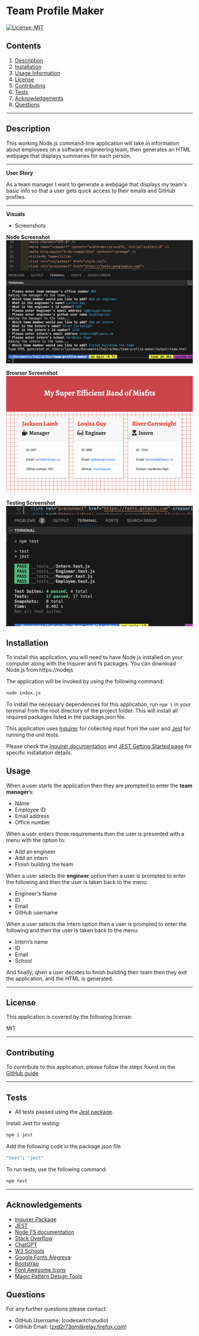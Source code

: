 #  Team Profile Maker

[![License: MIT](https://img.shields.io/badge/License-MIT-yellow.svg)](https://opensource.org/licenses/MIT)

  
## Contents

1. [Description](#description) 
2. [Installation](#installation)
2. [Usage Information](#usage)
3. [License](#license)
4. [Contributing](#contributing)
5. [Tests](#tests)
6. [Acknowledgements](#acknowledgements)
7. [Questions](#questions)

---
## Description 

This working Node.js command-line application will take in information about employees on a software engineering team, then generates an HTML webpage that displays summaries for each person.

---

**User Story** 


As a team manager I want to generate a webpage that displays my team's basic info so that a user gets quick access to their emails and GitHub profiles.


---

**Visuals**

  - Screenshots

**Node Screenshot**
![Node screenshot](./assets/Screenshot-node.png)

**Browser Screenshot**
![Browser screenshot features three boxes listing employee names, titles, and other key info.](./assets/Screenshot-browser.png)

**Testing Screenshot**
![Tests](./assets/Screenshot-tests.png)

## Installation

To install this application, you will need to have Node.js installed on your computer along with the Inquirer and fs packages. You can download Node.js from https://nodejs

The application will be invoked by using the following command:

```bash
node index.js
```

To install the necessary dependencies for this application, run `npm i` in your terminal from the root directory of the project folder. This will install all required packages listed in the package.json file.

This application uses [Inquirer](https://www.npmjs.com/package/inquirer) for collecting input from the user and [Jest](https://jestjs.io/) for running the unit tests. 

Please check the [Inquirer documentation](https://www.npmjs.com/package/inquirer#installation) and [JEST Getting Started page](https://jestjs.io/docs/getting-started) for specific installation details. 
  


## Usage

When a user starts the application then they are prompted to enter the **team manager**’s:
- Name
- Employee ID
- Email address
- Office number

When a user enters those requirements then the user is presented with a menu with the option to:
- Add an engineer
- Add an intern 
- Finish building the team

When a user selects the **engineer** option then a user is prompted to enter the following and then the user is taken back to the menu:
- Engineer's Name
- ID
- Email
- GitHub username

When a user selects the intern option then a user is prompted to enter the following and then the user is taken back to the menu:
- Intern’s name
- ID
- Email
- School

And finally, qhen a user decides to finish building their team then they exit the application, and the HTML is generated.

---

## License

  This application is covered by the following license:

  MIT


---

## Contributing

To contribute to this application, please follow the steps found on the [GitHub guide](https://docs.github.com/en/get-started/exploring-projects-on-github/contributing-to-a-project)

---

## Tests

-  All tests passed using the [Jest package](https://www.npmjs.com/package/jest).

Install Jest for testing:

```bash
npm i jest
```

Add the following code in the package.json file 

```bash
"test": "jest"
```

To run tests, use the following command:

```bash
npm test
```

---

## Acknowledgements

 - [Inquirer Package](https://www.npmjs.com/package/inquirer)
 - [JEST](https://www.npmjs.com/package/jest)
 - [Node FS documentation](https://nodejs.org/api/fs.html)
 - [Stack Overflow](https://stackoverflow.com/questions/65189877/how-can-i-validate-that-a-user-input-their-email-when-using-inquirer-npm)
 - [ChatGPT](https://chat.openai.com/)
 - [W3 Schools](https://www.w3schools.com/js/js_classes.asp)
 - [Google Fonts Alegreya](https://fonts.google.com/specimen/Alegreya)
 - [Bootstrap](https://getbootstrap.com/)
 - [Font Awesome Icons](https://fontawesome.com/icons)
 - [Magic Pattern Design Tools](https://www.magicpattern.design/tools)

## Questions
  For any further questions please contact:
* GitHub Username: (codeswitchstudio)
* GitHub Email: (zxd2r73pm@relay.firefox.com)
  
  

